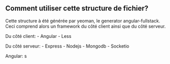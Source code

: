 ## Comment utiliser cette structure de fichier?

Cette structure à été générée par yeoman, le generator angular-fullstack.
Ceci comprend alors un framework du côté client ainsi que du côté serveur. 

Du côté client:
	- Angular
	- Less

Du côté serveur:
	- Express
	- Nodejs
	- Mongodb
	- Socketio

Angular: s